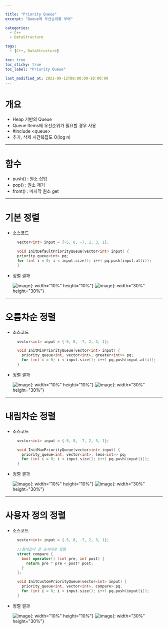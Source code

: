 ```yaml
---

title: "Priority Queue"
excerpt: "Queue에 우선순위를 부여" 

categories:
  - C++
  - DataStructure

tags:
  - [C++, DataStructure]

toc: true
toc_sticky: true
toc_label: "Priority Queue"

last_modified_at: 2021-09-12T08:00:00-10:00:00
---
```


# 개요
  - Heap 기반의 Queue
  - Queue Items에 우선순위가 필요할 경우 사용
  - #include \<queue>
  - 추가, 삭제 시간복잡도 O(log n)

---

# 함수
  - push() : 원소 삽입
  - pop() : 원소 제거
  - front() : 마지막 원소 get

---

# 기본 정렬
  - 소스코드

    ```c++
      vector<int> input = {-5, 8, -7, 2, 3, 1};

      void InitDefaultPriorityQueue(vector<int> input) {
      priority_queue<int> pq;
      for (int i = 0; i < input.size(); i++) pq.push(input.at(i));
      }
    ```

  - 정렬 결과

    ![image](/assets/images/Common/Arrow.png){: width="10%" height="10%"} ![image](/assets/images/C++/DefaultPriorityQueueResult.png){: width="30%" height="30%"}  

---

# 오름차순 정렬
  - 소스코드

    ```c++
      vector<int> input = {-5, 8, -7, 2, 3, 1};

      void InitMinPriorityQueue(vector<int> input) {
        priority_queue<int, vector<int>, greater<int>> pq;
        for (int i = 0; i < input.size(); i++) pq.push(input.at(i));
      }
    ```

  - 정렬 결과

    ![image](/assets/images/Common/Arrow.png){: width="10%" height="10%"} ![image](/assets/images/C++/MaxPriorityQueueResult.png){: width="30%" height="30%"}  

---

# 내림차순 정렬
  - 소스코드

    ```c++
      vector<int> input = {-5, 8, -7, 2, 3, 1};

      void InitMaxPriorityQueue(vector<int> input) {
        priority_queue<int, vector<int>, less<int>> pq;
        for (int i = 0; i < input.size(); i++) pq.push(input[i]);
      }
    ```

  - 정렬 결과

    ![image](/assets/images/Common/Arrow.png){: width="10%" height="10%"} ![image](/assets/images/C++/MinPriorityQueueResult.png){: width="30%" height="30%"}  

---

# 사용자 정의 정렬
  - 소스코드

    ```c++
      vector<int> input = {-5, 8, -7, 2, 3, 1};
      
      //절대값이 큰 순서대로 정렬
      struct compare {
        bool operator() (int pre, int post) {
          return pre * pre < post* post;
        }
      };

      void InitCustomPriorityQueue(vector<int> input) {
        priority_queue<int, vector<int>, compare> pq;
        for (int i = 0; i < input.size(); i++) pq.push(input[i]);
      }
    ```

  - 정렬 결과

    ![image](/assets/images/Common/Arrow.png){: width="10%" height="10%"} ![image](/assets/images/C++/CustomPriorityQueueResult.png){: width="30%" height="30%"}  


